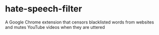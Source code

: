 # hate-speech-filter
A Google Chrome extension that censors blacklisted words from websites and mutes YouTube videos when they are uttered 
